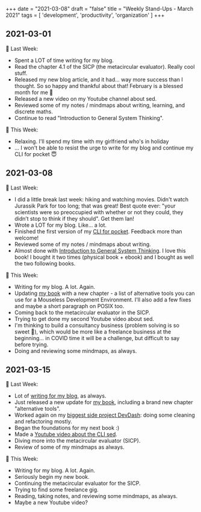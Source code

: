 +++
date = "2021-03-08"
draft = "false"
title = "Weekly Stand-Ups - March 2021"
tags = [
    'development',
    'productivity',
    'organization'
]
+++

## 2021-03-01

💫 Last Week:

* Spent a LOT of time writing for my blog.
* Read the chapter 4.1 of the SICP (the metacircular evaluator). Really cool stuff.
* Released my new blog article, and it had... way more success than I thought. So so happy and thankful about that! February is a blessed month for me 🥰
* Released a new video on my Youtube channel about sed.
* Reviewed some of my notes / mindmaps about writing, learning, and discrete maths.
* Continue to read "Introduction to General System Thinking".

🔨 This Week:

* Relaxing. I'll spend my time with my girlfriend who's in holiday
* ... I won't be able to resist the urge to write for my blog and continue my CLI for pocket 😇

## 2021-03-08

💫 Last Week:

* I did a little break last week: hiking and watching movies. Didn't watch Jurassik Park for too long; that was great! Best quote ever: "your scientists were so preoccupied with whether or not they could, they didn’t stop to think if they should". Get them Ian!
* Wrote a LOT for my blog. Like... a lot.
* Finished the first version of my [CLI for pocket](https://github.com/Phantas0s/gocket). Feedback more than welcome!
* Reviewed some of my notes / mindmaps about writing.
* Almost done with [Introduction to General System Thinking](https://www.goodreads.com/book/show/583766.An_Introduction_to_General_Systems_Thinking). I love this book! I bought it two times (physical book + ebook) and I bought as well the two following books.

🔨 This Week:

* Writing for my blog. A lot. Again.
* Updating [my book](https://themouseless.dev) with a new chapter - a list of alternative tools you can use for a Mouseless Development Environment. I'll also add a few fixes and maybe a short paragraph on POSIX too.
* Coming back to the metacircular evaluator in the SICP.
* Trying to get done my second Youtube video about sed.
* I'm thinking to build a consultancy business (problem solving is so sweet 💖), which would be more like a freelance business at the beginning... in COVID time it will be a challenge, but difficult to say before trying.
* Doing and reviewing some mindmaps, as always.

## 2021-03-15

💫 Last Week:

* Lot of [writing for my blog](https://thevaluable.dev), as always.
* Just released a new update for [my book](https://themouseless.dev), including a brand new chapter "alternative tools".
* Worked again on my [biggest side project DevDash](https://github.com/Phantas0s/devdash): doing some cleaning and refactoring mostly.
* Began the foundations for my next book :)
* Made a [Youtube video about the CLI sed](https://www.youtube.com/watch?v=BtZB-fndkzM).
* Diving more into the metacircular evaluator (SICP).
* Review of some of my mindmaps as always.

🔨 This Week:

* Writing for my blog. A lot. Again.
* Seriously begin my new book.
* Continuing the metacircular evaluator for the SICP.
* Trying to find some freelance gig.
* Reading, taking notes,  and reviewing some mindmaps, as always.
* Maybe a new Youtube video?
